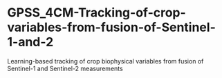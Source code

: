 # GPSS_4CM-Tracking-of-crop-variables-from-fusion-of-Sentinel-1-and-2
Learning-based tracking of crop biophysical variables from fusion of Sentinel-1 and Sentinel-2 measurements
